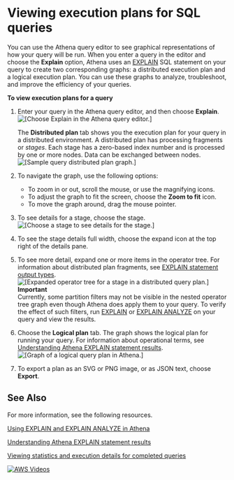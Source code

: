 # Viewing execution plans for SQL queries<a name="query-plans"></a>

You can use the Athena query editor to see graphical representations of how your query will be run\. When you enter a query in the editor and choose the **Explain** option, Athena uses an [EXPLAIN](athena-explain-statement.md) SQL statement on your query to create two corresponding graphs: a distributed execution plan and a logical execution plan\. You can use these graphs to analyze, troubleshoot, and improve the efficiency of your queries\.

**To view execution plans for a query**

1. Enter your query in the Athena query editor, and then choose **Explain**\.  
![\[Choose Explain in the Athena query editor.\]](http://docs.aws.amazon.com/athena/latest/ug/images/query-plans-1.png)

   The **Distributed plan** tab shows you the execution plan for your query in a distributed environment\. A distributed plan has processing fragments or *stages*\. Each stage has a zero\-based index number and is processed by one or more nodes\. Data can be exchanged between nodes\.  
![\[Sample query distributed plan graph.\]](http://docs.aws.amazon.com/athena/latest/ug/images/query-plans-2.png)

1. To navigate the graph, use the following options:
   + To zoom in or out, scroll the mouse, or use the magnifying icons\.
   + To adjust the graph to fit the screen, choose the **Zoom to fit** icon\.
   + To move the graph around, drag the mouse pointer\.

1. To see details for a stage, choose the stage\.  
![\[Choose a stage to see details for the stage.\]](http://docs.aws.amazon.com/athena/latest/ug/images/query-plans-3.png)

1. To see the stage details full width, choose the expand icon at the top right of the details pane\.

1. To see more detail, expand one or more items in the operator tree\. For information about distributed plan fragments, see [EXPLAIN statement output types](athena-explain-statement-understanding.md#athena-explain-statement-understanding-explain-plan-types)\.  
![\[Expanded operator tree for a stage in a distributed query plan.\]](http://docs.aws.amazon.com/athena/latest/ug/images/query-plans-4.png)
**Important**  
Currently, some partition filters may not be visible in the nested operator tree graph even though Athena does apply them to your query\. To verify the effect of such filters, run [EXPLAIN](athena-explain-statement.md#athena-explain-statement-syntax-athena-engine-version-2) or [EXPLAIN ANALYZE](athena-explain-statement.md#athena-explain-analyze-statement) on your query and view the results\.

1. Choose the **Logical plan** tab\. The graph shows the logical plan for running your query\. For information about operational terms, see [Understanding Athena EXPLAIN statement results](athena-explain-statement-understanding.md)\.  
![\[Graph of a logical query plan in Athena.\]](http://docs.aws.amazon.com/athena/latest/ug/images/query-plans-5.png)

1. To export a plan as an SVG or PNG image, or as JSON text, choose **Export**\.

## See Also<a name="query-plans-see-also"></a>

For more information, see the following resources\.

[Using EXPLAIN and EXPLAIN ANALYZE in Athena](athena-explain-statement.md)

[Understanding Athena EXPLAIN statement results](athena-explain-statement-understanding.md)

[Viewing statistics and execution details for completed queries](query-stats.md)

[![AWS Videos](http://img.youtube.com/vi/https://www.youtube.com/embed/7JUyTqglmNU/0.jpg)](http://www.youtube.com/watch?v=https://www.youtube.com/embed/7JUyTqglmNU)